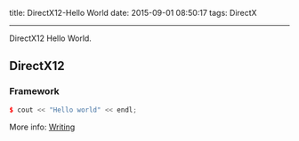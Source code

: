 title: DirectX12-Hello World
date: 2015-09-01 08:50:17
tags: DirectX

---
DirectX12 Hello World.

## DirectX12

### Framework

``` c++
$ cout << "Hello world" << endl;
```

More info: [Writing](https://msdn.microsoft.com/en-us/library/windows/desktop/dn903821(v=vs.85).aspx)

